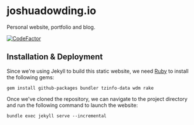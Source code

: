 # joshuadowding.io
Personal website, portfolio and blog.

[![CodeFactor](https://www.codefactor.io/repository/github/joshuadowding/joshuadowding.io/badge)](https://www.codefactor.io/repository/github/joshuadowding/joshuadowding.io)

## Installation & Deployment
Since we're using Jekyll to build this static website, we need [Ruby](https://rubyinstaller.org/) to install the following gems:
~~~
gem install github-packages bundler tzinfo-data wdm rake
~~~
Once we've cloned the repository, we can navigate to the project directory and run the following command to launch the website:
~~~
bundle exec jekyll serve --incremental
~~~
